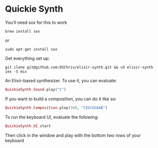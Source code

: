 Quickie Synth
============

You'll need sox for this to work

  `brew install sox`

  or

  `sudo apt-get install sox`
  
Get everything set up:
```
git clone git@github.com:OSChris/elixir-synth.git && cd elixir-synth
iex -S mix
```

An Elixir-based synthesizer. To use it, you can evaluate:

  ```elixir
  QuickieSynth.Sound.play("C")
  ```

If you want to build a composition, you can do it like so:

  ```elixir
  QuickieSynth.Composition.play(100, "CEGCEGAAB")
  ```

To run the keyboard UI, evaluate the following:

  ```elixir
  QuickieSynth.UI.start
  ```

Then click in the window and play with the bottom two rows of your keyboard
